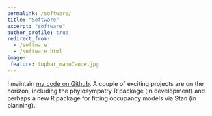 ```yaml
---
permalink: /software/
title: "Software"
excerpt: "software"
author_profile: true
redirect_from: 
  - /software
  - /software.html
image:
 feature: topbar_manuCanoe.jpg
---
```

I maintain [my code on Github](https://github.com/jsocolar). A couple of exciting projects are on the horizon, including the phylosympatry R package (in development) and perhaps a new R package for fitting occupancy models via Stan (in planning).